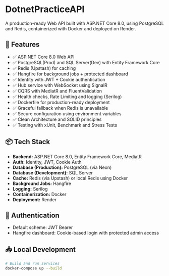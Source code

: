 # DotnetPracticeAPI

A production-ready Web API built with ASP.NET Core 8.0, using PostgreSQL and Redis, containerized with Docker and deployed on Render.

## 🚀 Features

- ✅ ASP.NET Core 8.0 Web API
- ✅ PostgreSQL(Prod) and SQL Server(Dev) with Entity Framework Core
- ✅ Redis (Upstash) for caching
- ✅ Hangfire for background jobs + protected dashboard
- ✅ Identity with JWT + Cookie authentication
- ✅ Hub service with WebSocket using SignalR
- ✅ CQRS with MediatR and FluentValidation
- ✅ Health checks, Rate Limiting and logging (Serilog)
- ✅ Dockerfile for production-ready deployment
- ✅ Graceful fallback when Redis is unavailable
- ✅ Secure configuration using environment variables
- ✅ Clean Architecture and SOLID principles
- ✅ Testing with xUnit, Benchmark and Stress Tests

## 📦 Tech Stack

- **Backend:** ASP.NET Core 8.0, Entity Framework Core, MediatR
- **Auth:** Identity, JWT, Cookie Auth
- **Database (Production):** PostgreSQL (via Neon)
- **Database (Development):** SQL Server
- **Cache:** Redis (via Upstash) or local Redis using Docker
- **Background Jobs:** Hangfire
- **Logging:** Serilog
- **Containerization:** Docker
- **Deployment:** Render

## 🔐 Authentication

- Default scheme: JWT Bearer
- Hangfire dashboard: Cookie-based login with protected admin access

## 📥 Local Development

```bash
# Build and run services
docker-compose up --build
